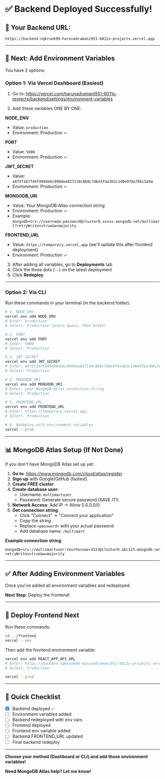 # ✅ Backend Deployed Successfully!

## 🎉 Your Backend URL:
```
https://backend-nqkruok99-harunadramani951-6011s-projects.vercel.app
```

---

## 🔑 Next: Add Environment Variables

You have 2 options:

### Option 1: Via Vercel Dashboard (Easiest)

1. Go to: https://vercel.com/harunadramani951-6011s-projects/backend/settings/environment-variables

2. Add these variables ONE BY ONE:

**NODE_ENV**
- Value: `production`
- Environment: Production ✓

**PORT**
- Value: `5000`
- Environment: Production ✓

**JWT_SECRET**
- Value: `a8f5f167f44f4964e6c998dee827110c8b9c7d6e5f4a3b2c1d0e9f8a7b6c5d4e`
- Environment: Production ✓

**MONGODB_URI**
- Value: Your MongoDB Atlas connection string
- Environment: Production ✓
- Example: `mongodb+srv://username:password@cluster0.xxxxx.mongodb.net/multimart?retryWrites=true&w=majority`

**FRONTEND_URL**
- Value: `https://temporary.vercel.app` (we'll update this after frontend deployment)
- Environment: Production ✓

3. After adding all variables, go to **Deployments** tab
4. Click the three dots (⋯) on the latest deployment
5. Click **Redeploy**

---

### Option 2: Via CLI

Run these commands in your terminal (in the backend folder):

```bash
# 1. NODE_ENV
vercel env add NODE_ENV
# Enter: production
# Select: Production (press Space, then Enter)

# 2. PORT
vercel env add PORT
# Enter: 5000
# Select: Production

# 3. JWT_SECRET
vercel env add JWT_SECRET
# Enter: a8f5f167f44f4964e6c998dee827110c8b9c7d6e5f4a3b2c1d0e9f8a7b6c5d4e
# Select: Production

# 4. MONGODB_URI
vercel env add MONGODB_URI
# Enter: your MongoDB Atlas connection string
# Select: Production

# 5. FRONTEND_URL
vercel env add FRONTEND_URL
# Enter: https://temporary.vercel.app
# Select: Production

# 6. Redeploy with environment variables
vercel --prod
```

---

## 📊 MongoDB Atlas Setup (If Not Done)

If you don't have MongoDB Atlas set up yet:

1. **Go to**: https://www.mongodb.com/cloud/atlas/register
2. **Sign up** with Google/GitHub (fastest)
3. **Create FREE cluster**
4. **Create database user**:
   - Username: `multimartuser`
   - Password: Generate secure password (SAVE IT!)
5. **Network Access**: Add IP → Allow 0.0.0.0/0
6. **Get connection string**:
   - Click "Connect" → "Connect your application"
   - Copy the string
   - Replace `<password>` with your actual password
   - Add database name: `/multimart`

**Example connection string**:
```
mongodb+srv://multimartuser:YourPassword123@cluster0.abc123.mongodb.net/multimart?retryWrites=true&w=majority
```

---

## ✅ After Adding Environment Variables

Once you've added all environment variables and redeployed:

**Next Step**: Deploy the frontend!

---

## 🎨 Deploy Frontend Next

Run these commands:

```bash
cd ../frontend
vercel --yes
```

Then add the frontend environment variable:

```bash
vercel env add REACT_APP_API_URL
# Enter: https://backend-nqkruok99-harunadramani951-6011s-projects.vercel.app/api
# Select: Production

vercel --prod
```

---

## 📝 Quick Checklist

- [x] Backend deployed ✅
- [ ] Environment variables added
- [ ] Backend redeployed with env vars
- [ ] Frontend deployed
- [ ] Frontend env variable added
- [ ] Backend FRONTEND_URL updated
- [ ] Final backend redeploy

---

**Choose your method (Dashboard or CLI) and add those environment variables!**

**Need MongoDB Atlas help? Let me know!**
